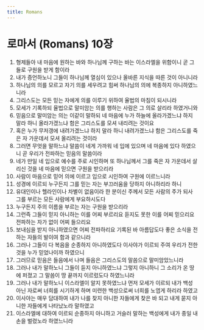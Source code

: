 ```yaml
---
title: Romans
---
```


# 로마서 (Romans) 10장
1. 형제들아 내 마음에 원하는 바와 하나님께 구하는 바는 이스라엘을 위함이니 곧 그들로 구원을 받게 함이라
1. 내가 증언하노니 그들이 하나님께 열심이 있으나 올바른 지식을 따른 것이 아니니라
1. 하나님의 의를 모르고 자기 의를 세우려고 힘써 하나님의 의에 복종하지 아니하였느니라
1. 그리스도는 모든 믿는 자에게 의를 이루기 위하여 율법의 마침이 되시니라
1. 모세가 기록하되 율법으로 말미암는 의를 행하는 사람은 그 의로 살리라 하였거니와
1. 믿음으로 말미암는 의는 이같이 말하되 네 마음에 누가 하늘에 올라가겠느냐 하지 말라 하니 올라가겠느냐 함은 그리스도를 모셔 내리려는 것이요
1. 혹은 누가 무저갱에 내려가겠느냐 하지 말라 하니 내려가겠느냐 함은 그리스도를 죽은 자 가운데서 모셔 올리려는 것이라
1. 그러면 무엇을 말하느냐 말씀이 네게 가까워 네 입에 있으며 네 마음에 있다 하였으니 곧 우리가 전파하는 믿음의 말씀이라
1. 네가 만일 네 입으로 예수를 주로 시인하며 또 하나님께서 그를 죽은 자 가운데서 살리신 것을 네 마음에 믿으면 구원을 받으리라
1. 사람이 마음으로 믿어 의에 이르고 입으로 시인하여 구원에 이르느니라
1. 성경에 이르되 누구든지 그를 믿는 자는 부끄러움을 당하지 아니하리라 하니
1. 유대인이나 헬라인이나 차별이 없음이라 한 분이신 주께서 모든 사람의 주가 되사 그를 부르는 모든 사람에게 부요하시도다
1. 누구든지 주의 이름을 부르는 자는 구원을 받으리라
1. 그런즉 그들이 믿지 아니하는 이를 어찌 부르리요 듣지도 못한 이를 어찌 믿으리요 전파하는 자가 없이 어찌 들으리요
1. 보내심을 받지 아니하였으면 어찌 전파하리요 기록된 바 아름답도다 좋은 소식을 전하는 자들의 발이여 함과 같으니라
1. 그러나 그들이 다 복음을 순종하지 아니하였도다 이사야가 이르되 주여 우리가 전한 것을 누가 믿었나이까 하였으니
1. 그러므로 믿음은 들음에서 나며 들음은 그리스도의 말씀으로 말미암았느니라
1. 그러나 내가 말하노니 그들이 듣지 아니하였느냐 그렇지 아니하니 그 소리가 온 땅에 퍼졌고 그 말씀이 땅 끝까지 이르렀도다 하였느니라
1. 그러나 내가 말하노니 이스라엘이 알지 못하였느냐 먼저 모세가 이르되 내가 백성 아닌 자로써 너희를 시기하게 하며 미련한 백성으로써 너희를 노엽게 하리라 하였고
1. 이사야는 매우 담대하여 내가 나를 찾지 아니한 자들에게 찾은 바 되고 내게 묻지 아니한 자들에게 나타났노라 말하였고
1. 이스라엘에 대하여 이르되 순종하지 아니하고 거슬러 말하는 백성에게 내가 종일 내 손을 벌렸노라 하였느니라